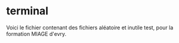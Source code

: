 # terminal

Voici le fichier contenant des fichiers aléatoire et inutile test, pour la formation MIAGE d'evry.
